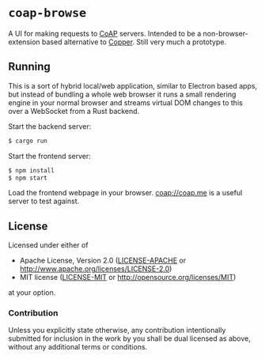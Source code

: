 # `coap-browse`

A UI for making requests to [CoAP][] servers. Intended to be a
non-browser-extension based alternative to [Copper][]. Still very much a
prototype.

## Running

This is a sort of hybrid local/web application, similar to Electron based apps,
but instead of bundling a whole web browser it runs a small rendering engine in
your normal browser and streams virtual DOM changes to this over a WebSocket
from a Rust backend.

Start the backend server:

```sh
$ cargo run
```

Start the frontend server:

```sh
$ npm install
$ npm start
```

Load the frontend webpage in your browser. [coap://coap.me](https://coap.me) is
a useful server to test against.

## License

Licensed under either of

 * Apache License, Version 2.0 ([LICENSE-APACHE](LICENSE-APACHE) or http://www.apache.org/licenses/LICENSE-2.0)
 * MIT license ([LICENSE-MIT](LICENSE-MIT) or http://opensource.org/licenses/MIT)

at your option.

### Contribution

Unless you explicitly state otherwise, any contribution intentionally submitted
for inclusion in the work by you shall be dual licensed as above, without any
additional terms or conditions.


[CoAp]: https://coap.technology
[Copper]: https://github.com/mkovatsc/Copper
